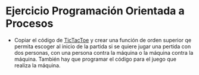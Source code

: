 # Ejercicio Programación Orientada a Procesos

- Copiar el código de [TicTacToe](https://github.com/USantaTecla-tech-javascript/game-ticTacToe/blob/master/1-programacionOrientadoProcesos/v0.0/app.js) y crear una función de orden superior qe permita escoger al inicio de la partida si se quiere jugar una pertida con dos personas, con una persona contra la máquina o la máquina contra la máquina. También hay que programar el código para el juego que realiza la máquina. 